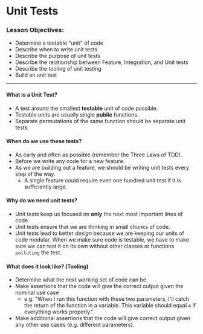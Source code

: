 
# Unit Tests

### Lesson Objectives:
- Determine a testable "unit" of code
- Describe when to write unit tests
- Describe the purpose of unit tests
- Describe the relationship between Feature, Integration, and Unit tests
- Describe the tooling of unit testing
- Build an unit test

--- 

#### What is a Unit Test?

- A test around the smallest **testable** unit of code possible.
- Testable units are usually single **public** functions.
- Separate permutations of the same function should be separate unit tests.

#### When do we use these tests?
- As early and often as possible (remember the Three Laws of TDD).
- Before we write any code for a new feature.
- As we are building out a feature, we should be writing unit tests every step of the way.
	- A single feature could require even one hundred unit test if it is sufficiently large.


#### Why do we need unit tests?
- Unit tests keep us focused on **only** the next most important lines of code.
- Unit tests ensure that we are thinking in small chunks of code.
- Unit tests lead to better *design* because we are keeping our units of code modular. When we make sure code is testable, we have to make sure we can test it on its own without other classes or functions `polluting` the test.


#### What does it look like? (Tooling)
- Determine what the next working set of code can be.
- Make assertions that the code will give the correct output given the nominal use case 
	- e.g. "When I run this function with these two parameters, I'll catch the return of the function in a variable. This variable should equal `4` if everything works properly."
- Make additional assertions that the code will give correct output given any other use cases (e.g. different parameters).

